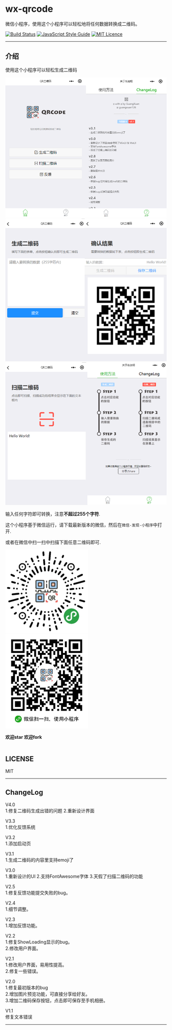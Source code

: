 # wx-qrcode

微信小程序，使用这个小程序可以轻松地将任何数据转换成二维码。<br>

[![Build Status](https://travis-ci.org/guangxuan126/wx-qrcode.svg?branch=master)](https://travis-ci.org/guangxuan126/wx-qrcode)
[![JavaScript Style Guide](https://img.shields.io/badge/code_style-standard-brightgreen.svg)](https://standardjs.com)
[![MIT Licence](https://badges.frapsoft.com/os/mit/mit.svg?v=103)](https://opensource.org/licenses/mit-license.php)

---
## 介绍

使用这个小程序可以轻松生成二维码

![](/img/intro_1.png)
![](/img/intro_2.png)
![](/img/intro_3.png)

输入任何字符即可转换，注意**不超过255个字符**.

这个小程序基于微信运行，请下载最新版本的微信，然后在`微信-发现-小程序`中打开.

或者在微信中扫一扫中扫描下面任意二维码即可.

![](/img/gh_db3301df811e_258.jpg)
![](/img/gh_db3301df811e_258_normal.jpg)



**欢迎star 欢迎fork**<br><br>

## LICENSE
MIT

---
## ChangeLog

V4.0<br>
1.修复二维码生成出错的问题
2.重新设计界面

V3.3<br>
1.优化反馈系统<br>

V3.2<br>
1.添加启动页<br>

V3.1<br>
1.生成二维码的内容里支持emoji了<br>

V3.0<br>
1.重新设计的UI
2.支持FontAwesome字体
3.天假了扫描二维码的功能<br>

V2.5<br>
1.修复反馈功能提交失败的bug。<br>

V2.4<br>
1.细节调整。<br>

V2.3<br>
1.增加反馈功能。<br>

V2.2<br>
1.修复ShowLoading显示的bug。<br>
2.修改用户界面。<br>

V2.1<br>
1.修改用户界面，易用性提高。<br>
2.修复一些错误。<br>

V2.0<br>
1.修复最初版本的bug<br>
2.增加图片预览功能，可直接分享给好友。<br>
3.增加二维码保存按钮，点击即可保存至手机相册。

V1.1<br>
修复文本错误

---
